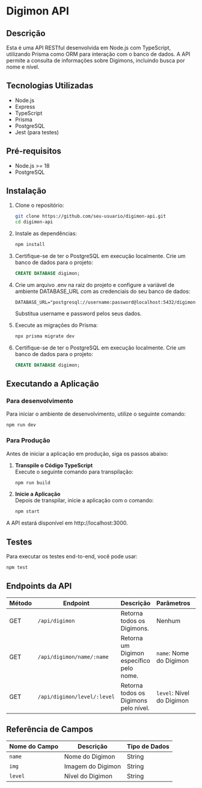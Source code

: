 # Digimon API

## Descrição

Esta é uma API RESTful desenvolvida em Node.js com TypeScript, utilizando Prisma como ORM para interação com o banco de dados. A API permite a consulta de informações sobre Digimons, incluindo busca por nome e nível.

## Tecnologias Utilizadas

- Node.js
- Express
- TypeScript
- Prisma
- PostgreSQL
- Jest (para testes)

## Pré-requisitos

- Node.js >= 18
- PostgreSQL

## Instalação

1. Clone o repositório:

   ```bash
   git clone https://github.com/seu-usuario/digimon-api.git
   cd digimon-api
   ```

2. Instale as dependências:

   ```bash
   npm install
   ```

3. Certifique-se de ter o PostgreSQL em execução localmente. Crie um banco de dados para o projeto:

   ```sql
   CREATE DATABASE digimon;
   ```

4. Crie um arquivo .env na raiz do projeto e configure a variável de ambiente DATABASE_URL com as credenciais do seu banco de dados:

   ```plaintext
   DATABASE_URL="postgresql://username:password@localhost:5432/digimon"
   ```

   Substitua username e password pelos seus dados.

5. Execute as migrações do Prisma:

   ```bash
   npx prisma migrate dev
   ```

6. Certifique-se de ter o PostgreSQL em execução localmente. Crie um banco de dados para o projeto:

   ```sql
   CREATE DATABASE digimon;
   ```

## Executando a Aplicação

### Para desenvolvimento

Para iniciar o ambiente de desenvolvimento, utilize o seguinte comando:

```bash
npm run dev
```

### Para Produção

Antes de iniciar a aplicação em produção, siga os passos abaixo:

1. **Transpile o Código TypeScript**  
   Execute o seguinte comando para transpilação:

   ```bash
   npm run build
   ```

2. **Inicie a Aplicação**  
   Depois de transpilar, inicie a aplicação com o comando:

   ```bash
   npm start
   ```

A API estará disponível em http://localhost:3000.

## Testes

Para executar os testes end-to-end, você pode usar:

```bash
npm test
```

## Endpoints da API

| Método | Endpoint                    | Descrição                                | Parâmetros                |     |
| ------ | --------------------------- | ---------------------------------------- | ------------------------- | --- |
| GET    | `/api/digimon`              | Retorna todos os Digimons.               | Nenhum                    |
| GET    | `/api/digimon/name/:name`   | Retorna um Digimon específico pelo nome. | `name`: Nome do Digimon   |
| GET    | `/api/digimon/level/:level` | Retorna todos os Digimons pelo nível.    | `level`: Nível do Digimon |

## Referência de Campos

| Nome do Campo | Descrição         | Tipo de Dados |
| ------------- | ----------------- | ------------- |
| `name`        | Nome do Digimon   | String        |
| `img`         | Imagem do Digimon | String        |
| `level`       | Nível do Digimon  | String        |
